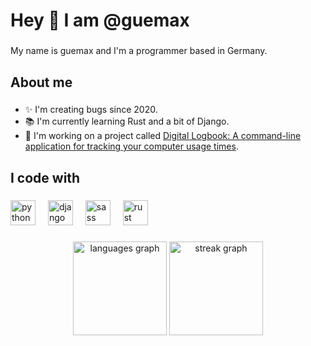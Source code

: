 <h1 align="left">Hey 👋 I am @guemax</h1>

###

<p align="left">My name is guemax and I'm a programmer based in Germany.</p>

###

<h2 align="left">About me</h2>

###

* ✨ I'm creating bugs since 2020.
* 📚 I'm currently learning Rust and a bit of Django.
* 🎯 I'm working on a project called [Digital Logbook: A command-line application for tracking your computer usage times](https://github.com/Digital-Logbook).

###

<h2 align="left">I code with</h2>

###

<div align="left">
  <a target="_blank" href="https://www.python.org"><img src="https://cdn.jsdelivr.net/gh/devicons/devicon/icons/python/python-original.svg" height="40" alt="python logo"  /></a>
  <img width="12" />
  <a target="_blank" href="https://www.djangoproject.com"><img src="https://cdn.jsdelivr.net/gh/devicons/devicon/icons/django/django-plain.svg" height="40" alt="django logo"  /></a>
  <img width="12" />
  <a target="_blank" href="https://www.sass-lang.com"><img src="https://cdn.jsdelivr.net/gh/devicons/devicon/icons/sass/sass-original.svg" height="40" alt="sass logo"  /></a>
  <img width="12" />
  <a target="_blank" href="https://www.rust-lang.org"><img src="https://cdn.jsdelivr.net/gh/devicons/devicon/icons/rust/rust-plain.svg" height="40" alt="rust logo"  /></a>
</div>

###

<div align="center">
  <img src="https://github-readme-stats.vercel.app/api/top-langs?username=guemax&locale=en&hide_title=false&layout=compact&card_width=320&langs_count=5&theme=dracula&hide_border=false&order=2" height="150" alt="languages graph"  />
  <img src="https://streak-stats.demolab.com?user=guemax&locale=en&mode=daily&theme=dracula&hide_border=false&border_radius=5&order=3" height="150" alt="streak graph"  />
</div>
